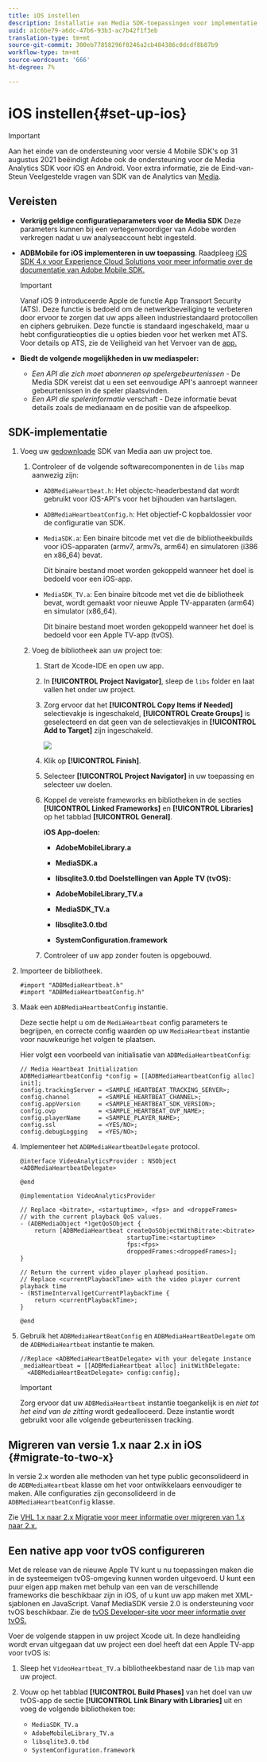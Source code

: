```yaml
---
title: iOS instellen
description: Installatie van Media SDK-toepassingen voor implementatie op iOS.
uuid: a1c6be79-a6dc-47b6-93b3-ac7b42f1f3eb
translation-type: tm+mt
source-git-commit: 300eb77858296f0246a2cb484386c0dcdf8b87b9
workflow-type: tm+mt
source-wordcount: '666'
ht-degree: 7%

---
```



# iOS instellen{#set-up-ios}

>[!IMPORTANT]
>
>Aan het einde van de ondersteuning voor versie 4 Mobile SDK&#39;s op 31 augustus 2021 beëindigt Adobe ook de ondersteuning voor de Media Analytics SDK voor iOS en Android.  Voor extra informatie, zie de Eind-van-Steun Veelgestelde vragen van SDK van de Analytics van [Media](/help/sdk-implement/end-of-support-faqs.md).

## Vereisten

* **Verkrijg geldige configuratieparameters voor de Media SDK** Deze parameters kunnen bij een vertegenwoordiger van Adobe worden verkregen nadat u uw analyseaccount hebt ingesteld.
* **ADBMobile for iOS implementeren in uw toepassing**. Raadpleeg [iOS SDK 4.x voor Experience Cloud Solutions voor meer informatie over de documentatie van Adobe Mobile SDK.](https://docs.adobe.com/content/help/en/mobile-services/ios/overview.html)

   >[!IMPORTANT]
   >
   >Vanaf iOS 9 introduceerde Apple de functie App Transport Security (ATS). Deze functie is bedoeld om de netwerkbeveiliging te verbeteren door ervoor te zorgen dat uw apps alleen industriestandaard protocollen en ciphers gebruiken. Deze functie is standaard ingeschakeld, maar u hebt configuratieopties die u opties bieden voor het werken met ATS. Voor details op ATS, zie de Veiligheid van het Vervoer van de [app.](https://docs.adobe.com/content/help/en/mobile-services/ios/config-ios/app-transport-security.html)

* **Biedt de volgende mogelijkheden in uw mediaspeler:**

   * _Een API die zich moet abonneren op spelergebeurtenissen_ - De Media SDK vereist dat u een set eenvoudige API&#39;s aanroept wanneer gebeurtenissen in de speler plaatsvinden.
   * _Een API die spelerinformatie_ verschaft - Deze informatie bevat details zoals de medianaam en de positie van de afspeelkop.

## SDK-implementatie

1. Voeg uw [gedownloade](/help/sdk-implement/download-sdks.md#download-2x-sdks) SDK van Media aan uw project toe.

   1. Controleer of de volgende softwarecomponenten in de `libs` map aanwezig zijn:

      * `ADBMediaHeartbeat.h`: Het objectc-headerbestand dat wordt gebruikt voor iOS-API&#39;s voor het bijhouden van hartslagen.
      * `ADBMediaHeartbeatConfig.h`: Het objectief-C kopbaldossier voor de configuratie van SDK.
      * `MediaSDK.a`: Een binaire bitcode met vet die de bibliotheekbuilds voor iOS-apparaten (armv7, armv7s, arm64) en simulatoren (i386 en x86_64) bevat.

         Dit binaire bestand moet worden gekoppeld wanneer het doel is bedoeld voor een iOS-app.

      * `MediaSDK_TV.a`: Een binaire bitcode met vet die de bibliotheek bevat, wordt gemaakt voor nieuwe Apple TV-apparaten (arm64) en simulator (x86_64).

         Dit binaire bestand moet worden gekoppeld wanneer het doel is bedoeld voor een Apple TV-app (tvOS).
   1. Voeg de bibliotheek aan uw project toe:

      1. Start de Xcode-IDE en open uw app.
      1. In **[!UICONTROL Project Navigator]**, sleep de `libs` folder en laat vallen het onder uw project.

      1. Zorg ervoor dat het **[!UICONTROL Copy Items if Needed]** selectievakje is ingeschakeld, **[!UICONTROL Create Groups]** is geselecteerd en dat geen van de selectievakjes in **[!UICONTROL Add to Target]** zijn ingeschakeld.

         ![](assets/choose-options_ios.png)

      1. Klik op **[!UICONTROL Finish]**.
      1. Selecteer **[!UICONTROL Project Navigator]** in uw toepassing en selecteer uw doelen.
      1. Koppel de vereiste frameworks en bibliotheken in de secties **[!UICONTROL Linked Frameworks]** en **[!UICONTROL Libraries]** op het tabblad **[!UICONTROL General]**.

         **iOS App-doelen:**

         * **AdobeMobileLibrary.a**
         * **MediaSDK.a**
         * **libsqlite3.0.tbd**
         **Doelstellingen van Apple TV (tvOS):**

         * **AdobeMobileLibrary_TV.a**
         * **MediaSDK_TV.a**
         * **libsqlite3.0.tbd**
         * **SystemConfiguration.framework**
      1. Controleer of uw app zonder fouten is opgebouwd.




1. Importeer de bibliotheek.

   ```
   #import "ADBMediaHeartbeat.h"
   #import "ADBMediaHeartbeatConfig.h"
   ```

1. Maak een `ADBMediaHeartbeatConfig` instantie.

   Deze sectie helpt u om de `MediaHeartbeat` config parameters te begrijpen, en correcte config waarden op uw `MediaHeartbeat` instantie voor nauwkeurige het volgen te plaatsen.

   Hier volgt een voorbeeld van initialisatie van `ADBMediaHeartbeatConfig`:

   ```
   // Media Heartbeat Initialization
   ADBMediaHeartbeatConfig *config = [[ADBMediaHeartbeatConfig alloc] init];
   config.trackingServer = <SAMPLE_HEARTBEAT_TRACKING_SERVER>;
   config.channel        = <SAMPLE_HEARTBEAT_CHANNEL>;
   config.appVersion     = <SAMPLE_HEARTBEAT_SDK_VERSION>;
   config.ovp            = <SAMPLE_HEARTBEAT_OVP_NAME>;
   config.playerName     = <SAMPLE_PLAYER_NAME>;
   config.ssl            = <YES/NO>;
   config.debugLogging   = <YES/NO>;
   ```

1. Implementeer het `ADBMediaHeartbeatDelegate` protocol.

   ```
   @interface VideoAnalyticsProvider : NSObject <ADBMediaHeartbeatDelegate>
   
   @end
   
   @implementation VideoAnalyticsProvider
   
   // Replace <bitrate>, <startuptime>, <fps> and <droppeFrames>  
   // with the current playback QoS values.
   - (ADBMediaObject *)getQoSObject {
       return [ADBMediaHeartbeat createQoSObjectWithBitrate:<bitrate>  
                                 startupTime:<startuptime>   
                                 fps:<fps>  
                                 droppedFrames:<droppedFrames>];
   }
   
   // Return the current video player playhead position.
   // Replace <currentPlaybackTime> with the video player current playback time
   - (NSTimeInterval)getCurrentPlaybackTime {
       return <currentPlaybackTime>;
   }
   
   @end
   ```

1. Gebruik het `ADBMediaHeartBeatConfig` en `ADBMediaHeartBeatDelegate` om de `ADBMediaHeartbeat` instantie te maken.

   ```
   //Replace <ADBMediaHeartBeatDelegate> with your delegate instance
   _mediaHeartbeat = [[ADBMediaHeartbeat alloc] initWithDelegate:
     <ADBMediaHeartBeatDelegate> config:config];
   ```

   >[!IMPORTANT]
   >
   >Zorg ervoor dat uw `ADBMediaHeartbeat` instantie toegankelijk is en *niet tot het eind van de zitting* wordt gedealloceerd. Deze instantie wordt gebruikt voor alle volgende gebeurtenissen tracking.

## Migreren van versie 1.x naar 2.x in iOS {#migrate-to-two-x}

In versie 2.x worden alle methoden van het type public geconsolideerd in de `ADBMediaHeartbeat` klasse om het voor ontwikkelaars eenvoudiger te maken. Alle configuraties zijn geconsolideerd in de `ADBMediaHeartbeatConfig` klasse.

Zie [VHL 1.x naar 2.x Migratie voor meer informatie over migreren van 1.x naar 2.x.](/help/sdk-implement/va-1x-to-2x/mig-1x-2x-overview.md)

## Een native app voor tvOS configureren

Met de release van de nieuwe Apple TV kunt u nu toepassingen maken die in de systeemeigen tvOS-omgeving kunnen worden uitgevoerd. U kunt een puur eigen app maken met behulp van een van de verschillende frameworks die beschikbaar zijn in iOS, of u kunt uw app maken met XML-sjablonen en JavaScript. Vanaf MediaSDK versie 2.0 is ondersteuning voor tvOS beschikbaar. Zie de [tvOS Developer-site voor meer informatie over tvOS.](https://developer.apple.com/tvos/)

Voer de volgende stappen in uw project Xcode uit. In deze handleiding wordt ervan uitgegaan dat uw project een doel heeft dat een Apple TV-app voor tvOS is:

1. Sleep het `VideoHeartbeat_TV.a` bibliotheekbestand naar de `lib` map van uw project.

1. Vouw op het tabblad **[!UICONTROL Build Phases]** van het doel van uw tvOS-app de sectie **[!UICONTROL Link Binary with Libraries]** uit en voeg de volgende bibliotheken toe:

   * `MediaSDK_TV.a`
   * `AdobeMobileLibrary_TV.a`
   * `libsqlite3.0.tbd`
   * `SystemConfiguration.framework`
